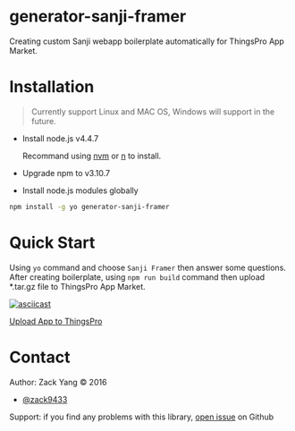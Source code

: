 # generator-sanji-framer
Creating custom Sanji webapp boilerplate automatically for ThingsPro App Market.

# Installation
> Currently support Linux and MAC OS, Windows will support in the future.

- Install node.js v4.4.7  

  Recommand using [nvm](https://github.com/creationix/nvm) or [n](https://github.com/tj/n) to install.

- Upgrade npm to v3.10.7
- Install node.js modules globally  

```sh
npm install -g yo generator-sanji-framer
```

# Quick Start
Using `yo` command and choose `Sanji Framer` then answer some questions. After creating boilerplate, using `npm run build` command then upload *.tar.gz file to ThingsPro App Market.

<a href="https://asciinema.org/a/b8r1smkoj4eacqy8e5666ub3x" target="_blank"><img src="https://asciinema.org/a/b8r1smkoj4eacqy8e5666ub3x.png" alt="asciicast"></a>

[Upload App to ThingsPro](http://screencast-o-matic.com/watch/cDjohQiMmi)

# Contact

Author: Zack Yang &copy; 2016

* [@zack9433](https://twitter.com/zack9433)

Support: if you find any problems with this library,
[open issue](https://github.com/Sanji-IO/generator-sanji-framer/issues) on Github


